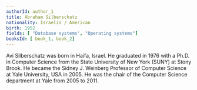 ```yaml
---
authorId: author_1
title: Abraham Silberschatz
nationality: Israelis / American
birth: 1952
fields: [ "Database systems", "Operating systems"]
booksId: [ book_1, book_2]
---
```


Avi Silberschatz was born in Haifa, Israel. He graduated in 1976 with
a Ph.D. in Computer Science from the State University of New York 
(SUNY) at Stony Brook. He became the Sidney J. Weinberg Professor of
Computer Science at Yale University, USA in 2005. He was the chair 
of the Computer Science department at Yale from 2005 to 2011.
